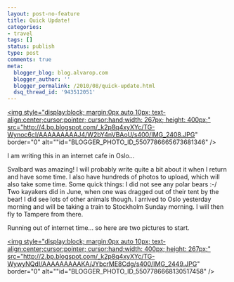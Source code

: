 ```yaml
---
layout: post-no-feature
title: Quick Update!
categories:
- travel
tags: []
status: publish
type: post
comments: true
meta:
  blogger_blog: blog.alvarop.com
  blogger_author: ''
  blogger_permalink: /2010/08/quick-update.html
  dsq_thread_id: '943512051'
---
```

<a href="/images/blgr/IMG_2408.JPG"><img style="display:block; margin:0px auto 10px; text-align:center;cursor:pointer; cursor:hand;width: 267px; height: 400px;" src="http://4.bp.blogspot.com/_k2p8q4xyXYc/TG-Wynoc6cI/AAAAAAAAAJ4/W2bY4nVBAoU/s400/IMG_2408.JPG" border="0" alt=""id="BLOGGER_PHOTO_ID_5507786665673681346" /></a>

I am writing this in an internet cafe in Oslo...

Svalbard was amazing! I will probably write quite a bit about it when I return and have some time. I also have hundreds of photos to upload, which will also take some time.
Some quick things: I did not see any polar bears :-/ Two kayakers did in June, when one was dragged out of their tent by the bear! I did see lots of other animals though.
I arrived to Oslo yesterday morning and will be taking a train to Stockholm Sunday morning. I will then fly to Tampere from there.

Running out of internet time... so here are two pictures to start.

<a href="/images/blgr/IMG_2449.JPG"><img style="display:block; margin:0px auto 10px; text-align:center;cursor:pointer; cursor:hand;width: 400px; height: 267px;" src="http://2.bp.blogspot.com/_k2p8q4xyXYc/TG-WywyNQdI/AAAAAAAAAKA/JYbcrME8Cdg/s400/IMG_2449.JPG" border="0" alt=""id="BLOGGER_PHOTO_ID_5507786668130517458" /></a>
